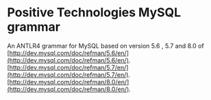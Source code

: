 # Positive Technologies MySQL grammar

An ANTLR4 grammar for MySQL based on version 5.6 , 5.7 and 8.0 of 
[http://dev.mysql.com/doc/refman/5.6/en/](http://dev.mysql.com/doc/refman/5.6/en/).
[http://dev.mysql.com/doc/refman/5.7/en/](http://dev.mysql.com/doc/refman/5.7/en/).                                       [http://dev.mysql.com/doc/refman/8.0/en/](http://dev.mysql.com/doc/refman/8.0/en/).
